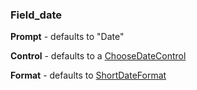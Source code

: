 ### Field_date

**Prompt** - defaults to "Date"

**Control** - defaults to a [ChooseDateControl](<../../User Interfaces/Reference/ChooseDateControl.md>)

**Format** - defaults to [ShortDateFormat](<../../Reports/Reference/ShortDateFormat.md>)